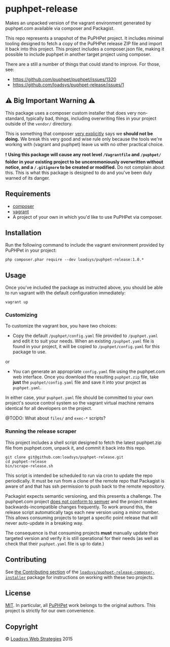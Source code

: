 # puphpet-release

Makes an unpacked version of the vagrant environment generated by puphpet.com available via composer and Packagist.

This repo represents a snapshot of the PuPHPet project. It includes minimal tooling designed to fetch a copy of the PuPHPet release ZIP file and import it back into this project. This project includes a composer.json file, making it possible to include puphpet in another target project using composer.

There are a still a number of things that could stand to improve. For those, see:

* https://github.com/puphpet/puphpet/issues/1320
* https://github.com/loadsys/puphpet-release/issues/1


## :warning: Big Important Warning :warning:

This package uses a composer custom installer that does very non-standard, typically bad, things, including overwriting files in your project outside of the `vendor/` directory.

This is something that composer [very explicitly](https://github.com/composer/installers#should-we-allow-dynamic-package-types-or-paths-no) says we **should not be doing.** We break this very good and wise rule only because the tools we're working with (vagrant and puphpet) leave us with no other practical choice.

:exclamation: **Using this package will cause any root level `/Vagrantfile` and `/puphpet/` folder in your existing project to be unceremoniously overwritten without notice, and a `/.gitignore` to be created or modified.** Do not complain about this. This is what this package is designed to do and you've been duly warned of its danger.


## Requirements

* [composer](https://getcomposer.org/)
* [vagrant](https://www.vagrantup.com/)
* A project of your own in which you'd like to use PuPHPet via composer.


## Installation

Run the following command to include the vagrant environment provided by PuPHPet in your project:

```shell
php composer.phar require --dev loadsys/puphpet-release:1.0.*
```


## Usage

Once you've included the package as instructed above, you should be able to run vagrant with the default configuration immediately:

```shell
vagrant up
```

### Customizing

To customize the vagrant box, you have two choices:

* Copy the default `/puphpet/config.yaml` file provided to `/puphpet.yaml` and edit it to suit your needs. When an existing `/puphpet.yaml` file is found in your project, it will be copied to `/puphpet/config.yaml` for this package to use.

or

* You can generate an appropriate `config.yaml` file using the puphpet.com web interface. Once you download the resulting `puphpet.zip` file, take **just** the `puphpet/config.yaml` file and save it into your project as `puphpet.yaml`.

In either case, your `puphpet.yaml` file should be committed to your own project's source control system so the vagrant virtual machine remains identical for all developers on the project.


@TODO: What about `files/` and `exec-*` scripts?


### Running the release scraper

This project includes a shell script designed to fetch the latest puphpet.zip file from puphpet.com, unpack it, and commit it back into this repo.

```shell
git clone git@github.com:loadsys/puphpet-release.git
cd puphpet-release
bin/scrape-release.sh
```

This script is intended be scheduled to run via cron to update the repo periodically. It must be run from a clone of the remote repo that Packagist is aware of and that has ssh permission to push back to the remote repository.

Packagist expects semantic versioning, and this presents a challenge. The puphpet.com project [does not conform to semver](https://github.com/puphpet/puphpet/issues/777#issuecomment-51832044) and the project makes backwards-incompatible changes frequently. To work around this, the release script automatically tags each new version using a minor number. This allows consuming projects to target a specific point release that will never auto-update in a breaking way.

The consequence is that consuming projects **must** manually update their targeted version and verify it is still operational for their needs (as well as check that their `puphpet.yaml` file is up to date.)


## Contributing

See [the Contributing section](https://github.com/loadsys/puphpet-release-composer-installer#contributing) of the [`loadsys/puphpet-release-composer-installer`](https://github.com/loadsys/puphpet-release-composer-installer) package for instructions on working with these two projects.


## License

[MIT](https://github.com/loadsys/puphpet-release/blob/master/LICENSE). In particular, all [PuPHPet](http://puphpet.com) work belongs to the original authors. This project is strictly for our own convenience.


## Copyright

&copy; [Loadsys Web Strategies](http://loadsys.com) 2015
